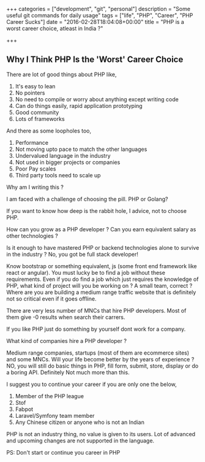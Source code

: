 +++
categories = ["development", "git", "personal"]
description = "Some useful git commands for daily usage"
tags = ["life", "PHP", "Career", "PHP Career Sucks"]
date = "2016-02-28T18:04:08+00:00"
title = "PHP is a worst career choice, atleast in India ?"

+++

## Why I Think PHP Is the 'Worst' Career Choice

There are lot of good things about PHP like,

1. It's easy to lean
2. No pointers
3. No need to compile or worry about anything except writing code
4. Can do things easily, rapid application prototyping
5. Good community
6. Lots of frameworks

And there as some loopholes too,

1. Performance
2. Not moving upto pace to match the other languages
3. Undervalued language in the industry
4. Not used in bigger projects or companies
5. Poor Pay scales
6. Third party tools need to scale up

Why am I writing this ?

I am faced with a challenge of choosing the pill. PHP or Golang?

If you want to know how deep is the rabbit hole, I advice, not to choose PHP.

How can you grow as a PHP developer ? Can you earn equivalent salary as other technologies ?

Is it enough to have mastered PHP or backend technologies alone to survive in the industry ? No, you got be full stack developer!

Know bootstrap or something equivalent, js (some front end framework like react or angular). You must lucky be to find a job without these requirements.
Even if you do find a job which just requires the knowledge of PHP, what kind of project will you be working on ? A small team, correct ?
Where are you are building a medium range traffic website that is definitely not so critical even if it goes offline.

There are very less number of MNCs that hire PHP developers. Most of them give -0 results when search their carrers.

If you like PHP just do something by yourself dont work for a company.

What kind of companies hire a PHP developer ?

Medium range companies, startups (most of them are ecommerce sites) and some MNCs. Will your life become better by the years of experience ? NO, 
you will still do basic things in PHP, fill form, submit, store, display or do a boring API. Definitely Not much more than this.

I suggest you to continue your career if you are only one the below, 

1. Member of the PHP league
2. Stof
3. Fabpot
4. Laravel/Symfony team member
5. Any Chinese citizen or anyone who is not an Indian

PHP is not an industry thing, no value is given to its users. Lot of advanced and upcoming changes are not supported in the language.

PS:
Don't start or continue you career in PHP

